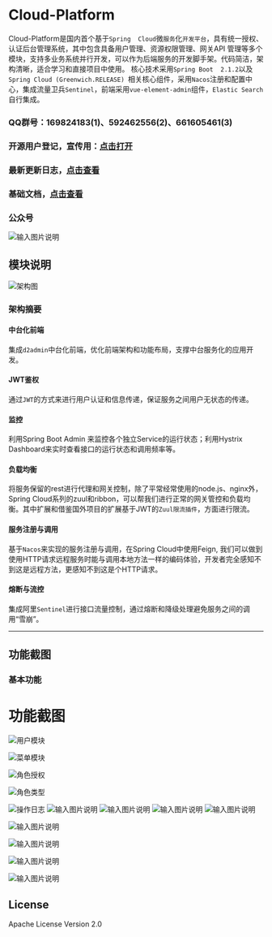 # Cloud-Platform
Cloud-Platform是国内首个基于`Spring 
Cloud`微`服务`化`开发平台`，具有统一授权、认证后台管理系统，其中包含具备用户管理、资源权限管理、网关API
管理等多个模块，支持多业务系统并行开发，可以作为后端服务的开发脚手架。代码简洁，架构清晰，适合学习和直接项目中使用。
核心技术采用`Spring Boot 
2.1.2`以及`Spring Cloud (Greenwich.RELEASE)
`相关核心组件，采用`Nacos`注册和配置中心，集成流量卫兵`Sentinel`，前端采用`vue-element-admin`组件，`Elastic Search`自行集成。

### QQ群号：169824183(1)、592462556(2)、661605461(3)

### 开源用户登记，宣传用：[点击打开](https://gitee.com/geek_qi/cloud-platform/issues/II9SP)

### 最新更新日志，[点击查看](https://gitee.com/geek_qi/cloud-platform/wikis/Cloud-Platform更新日志?sort_id=320050)

### 基础文档，[点击查看](https://github.com/wxiaoqi/Spring-Cloud-Platform/blob/master/dev-doc.md)

### 公众号
![输入图片说明](https://images.gitee.com/uploads/images/2020/1020/173334_53541846_547642.png)

## 模块说明
![架构图](https://images.gitee.com/uploads/images/2019/0528/205306_9a8b8d83_1899222.png "1.png")

### 架构摘要
#### 中台化前端
集成`d2admin`中台化前端，优化前端架构和功能布局，支撑中台服务化的应用开发。

#### JWT鉴权
通过`JWT`的方式来进行用户认证和信息传递，保证服务之间用户无状态的传递。

#### 监控
利用Spring Boot Admin 来监控各个独立Service的运行状态；利用Hystrix Dashboard来实时查看接口的运行状态和调用频率等。

#### 负载均衡
将服务保留的rest进行代理和网关控制，除了平常经常使用的node.js、nginx外，Spring Cloud系列的zuul和ribbon，可以帮我们进行正常的网关管控和负载均衡。其中扩展和借鉴国外项目的扩展基于JWT的`Zuul限流插件`，方面进行限流。

#### 服务注册与调用
基于`Nacos`来实现的服务注册与调用，在Spring Cloud中使用Feign, 我们可以做到使用HTTP请求远程服务时能与调用本地方法一样的编码体验，开发者完全感知不到这是远程方法，更感知不到这是个HTTP请求。

#### 熔断与流控
集成阿里`Sentinel`进行接口流量控制，通过熔断和降级处理避免服务之间的调用“雪崩”。

------

## 功能截图

### 基本功能
# 功能截图

![用户模块](https://images.gitee.com/uploads/images/2020/0823/155325_c046aafe_547642.png "会员模块.png")

![菜单模块](https://images.gitee.com/uploads/images/2020/0823/155423_ce11e6c6_547642.png "菜单模块.png")

![角色授权](https://images.gitee.com/uploads/images/2020/0823/155515_511c1ec7_547642.png "角色授权.png")

![角色类型](https://images.gitee.com/uploads/images/2020/0823/155635_8a29c078_547642.png "角色类型.png")

![操作日志](https://images.gitee.com/uploads/images/2020/0823/170358_7e4bb227_547642.png "操作日志.png")
![输入图片说明](https://images.gitee.com/uploads/images/2020/0905/104143_28550ac6_547642.png "代码生成器.png")
![输入图片说明](https://images.gitee.com/uploads/images/2020/0905/104050_11c47991_547642.png "代码生成2.png")
![输入图片说明](https://images.gitee.com/uploads/images/2020/0905/104232_aa08064d_547642.png "表单设计器.png")
![输入图片说明](https://images.gitee.com/uploads/images/2020/0823/171316_d05156ac_547642.png "表单设计器.png")

![输入图片说明](https://images.gitee.com/uploads/images/2019/0528/205334_7a892d09_1899222.png "2.png")

![输入图片说明](https://images.gitee.com/uploads/images/2019/0528/205343_124202af_1899222.png "3.png")

![输入图片说明](https://images.gitee.com/uploads/images/2019/0528/205353_2fd7c93f_1899222.png "4.png")

![输入图片说明](https://images.gitee.com/uploads/images/2019/0528/205407_942a9540_1899222.png "5.png")

## License
Apache License Version 2.0

